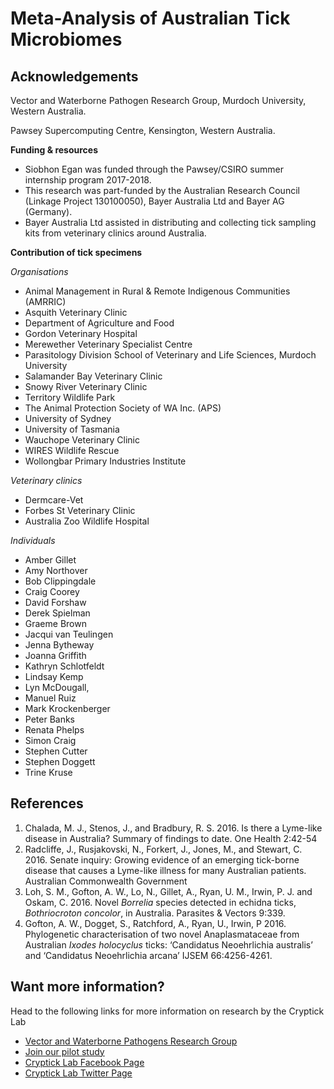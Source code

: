 # Meta-Analysis of Australian Tick Microbiomes

## Acknowledgements

Vector and Waterborne Pathogen Research Group, Murdoch University, Western Australia.

Pawsey Supercomputing Centre, Kensington, Western Australia.


**Funding & resources**
- Siobhon Egan was funded through the Pawsey/CSIRO summer internship program 2017-2018.
- This research was part-funded by the Australian Research Council (Linkage Project
130100050), Bayer Australia Ltd and Bayer AG (Germany).
- Bayer Australia Ltd assisted in distributing and collecting tick sampling kits from veterinary clinics around Australia.


**Contribution of tick specimens**

_Organisations_
- Animal Management in Rural & Remote Indigenous Communities (AMRRIC)
- Asquith Veterinary Clinic
- Department of Agriculture and Food
- Gordon Veterinary Hospital
- Merewether Veterinary Specialist Centre
- Parasitology Division School of Veterinary and Life Sciences, Murdoch University
- Salamander Bay Veterinary Clinic
- Snowy River Veterinary Clinic
- Territory Wildlife Park
- The Animal Protection Society of WA Inc. (APS)
- University of Sydney
- University of Tasmania
- Wauchope Veterinary Clinic
- WIRES Wildlife Rescue
- Wollongbar Primary Industries Institute

_Veterinary clinics_
- Dermcare-Vet
- Forbes St Veterinary Clinic
- Australia Zoo Wildlife Hospital

_Individuals_
- Amber Gillet
- Amy Northover
- Bob Clippingdale
- Craig Coorey
- David Forshaw
- Derek Spielman
- Graeme Brown
- Jacqui van Teulingen
- Jenna Bytheway
- Joanna Griffith
- Kathryn Schlotfeldt
- Lindsay Kemp
- Lyn McDougall,
- Manuel Ruiz
- Mark Krockenberger
- Peter Banks
- Renata Phelps
- Simon Craig
- Stephen Cutter
- Stephen Doggett
- Trine Kruse


## References
1. Chalada, M. J., Stenos, J., and Bradbury, R. S. 2016. Is there a Lyme-like disease in Australia? Summary of findings to date. One Health 2:42-54
2. Radcliffe, J., Rusjakovski, N., Forkert, J., Jones, M., and Stewart, C. 2016. Senate inquiry: Growing evidence of an emerging tick-borne disease that causes a Lyme-like illness for many Australian patients. Australian Commonwealth Government
3. Loh, S. M., Gofton, A. W., Lo, N., Gillet, A., Ryan, U. M., Irwin, P. J. and Oskam, C. 2016. Novel _Borrelia_ species detected in echidna ticks, _Bothriocroton concolor_, in Australia. Parasites & Vectors 9:339.
4. Gofton, A. W., Dogget, S., Ratchford, A., Ryan, U., Irwin, P 2016. Phylogenetic characterisation of two novel Anaplasmataceae from Australian _Ixodes holocyclus_ ticks: ‘Candidatus Neoehrlichia australis’ and ‘Candidatus Neoehrlichia arcana’ IJSEM 66:4256-4261.


## Want more information?

Head to the following links for more information on research by the Cryptick Lab

- [Vector and Waterborne Pathogens Research Group](http://www.murdoch.edu.au/Research-capabilities/Vector-and-Waterborne-Pathogens-Group/)
- [Join our pilot study](http://www.murdoch.edu.au/Research-capabilities/Vector-and-Waterborne-Pathogens-Group/Pilot-Study/)
- [Cryptick Lab Facebook Page](https://www.facebook.com/crypticklab/)
- [Cryptick Lab Twitter Page](https://twitter.com/cryptick_lab)

